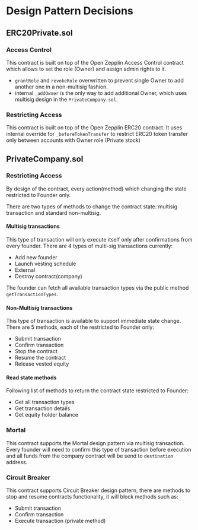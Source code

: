 # Design Pattern Decisions

## ERC20Private.sol

### Access Control

This contract is built on top of the Open Zepplin Access Control contract which allows to set the role (Owner) and assign admin rights to it.

- `grantRole` and `revokeRole` overwritten to prevent single Owner to add another one in a non-multisig fashion.
- internal `_addOwner` is the only way to add additional Owner, which uses multisig design in the `PrivateCompany.sol`.

### Restricting Access

This contract is built on top of the Open Zepplin ERC20 contract. It uses internal override for `_beforeTokenTransfer` to restrict ERC20 token transfer only between accounts with Owner role (Private stock)

## PrivateCompany.sol

### Restricting Access

By design of the contract, every action(method) which changing the state restricted to Founder only.

There are two types of methods to change the contract state: multisig transaction and standard non-multisig.

#### Multisig transactions

This type of transaction will only execute itself only after confirmations from every founder. There are 4 types of multi-sig transactions currently:

- Add new founder
- Launch vesting schedule
- External
- Destroy contract(company)

The founder can fetch all available transaction types via the public method `getTransactionTypes`.

#### Non-Multisig transactions

This type of transaction is available to support immediate state change. There are 5 methods, each of the restricted to Founder only:

- Submit transaction
- Confirm transaction
- Stop the contract
- Resume the contract
- Release vested equity

#### Read state methods

Following list of methods to return the contract state restricted to Founder:

- Get all transaction types
- Get transaction details
- Get equity holder balance

### Mortal

This contract supports the Mortal design pattern via multisig transaction. Every founder will need to confirm this type of transaction before execution and all funds from the company contract will be send to `destination` address.

### Circuit Breaker

This contract supports Circuit Breaker design pattern, there are methods to stop and resume contracts functionality, it will block methods such as:

- Submit transaction
- Confirm transaction
- Execute transaction (private method)
